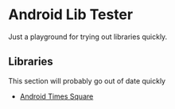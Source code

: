 # Android Lib Tester

Just a playground for trying out libraries quickly.

## Libraries

This section will probably go out of date quickly

 * [Android Times Square](https://github.com/square/android-times-square)
